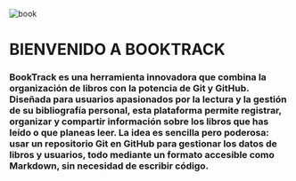 ![book](https://github.com/user-attachments/assets/4c798f10-e0ec-469c-a7ab-67b1c4c5a1f3)

# BIENVENIDO A BOOKTRACK

### BookTrack es una herramienta innovadora que combina la organización de libros con la potencia de Git y GitHub. Diseñada para usuarios apasionados por la lectura y la gestión de su bibliografía personal, esta plataforma permite registrar, organizar y compartir información sobre los libros que has leído o que planeas leer. La idea es sencilla pero poderosa: usar un repositorio Git en GitHub para gestionar los datos de libros y usuarios, todo mediante un formato accesible como Markdown, sin necesidad de escribir código.

 
